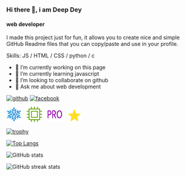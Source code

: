 
### Hi there 👋, i am Deep Dey
#### web developer

I made this project just for fun, it allows you to create nice and simple GitHub Readme files that you can copy/paste and use in your profile.

Skills:   JS / HTML / CSS  / python / c 

- 🔭 I’m currently working on this page 
- 🌱 I’m currently learning javascript 
- 👯 I’m looking to collaborate on github 
- 💬 Ask me about web development 


[<img src='https://cdn.jsdelivr.net/npm/simple-icons@3.0.1/icons/github.svg' alt='github' height='40'>](https://github.com/deepdey112004)  [<img src='https://cdn.jsdelivr.net/npm/simple-icons@3.0.1/icons/facebook.svg' alt='facebook' height='40'>](https://www.facebook.com/Deep)  

<a href='https://archiveprogram.github.com/'><img src='https://raw.githubusercontent.com/acervenky/animated-github-badges/master/assets/acbadge.gif' width='40' height='40'></a> <a href='https://docs.github.com/en/developers'><img src='https://raw.githubusercontent.com/acervenky/animated-github-badges/master/assets/devbadge.gif' width='40' height='40'></a> <a href='https://github.com/pricing'><img src='https://raw.githubusercontent.com/acervenky/animated-github-badges/master/assets/pro.gif' width='40' height='40'></a> <a href='https://stars.github.com/'><img src='https://raw.githubusercontent.com/acervenky/animated-github-badges/master/assets/starbadge.gif' width='35' height='35'></a> 

[![trophy](https://github-profile-trophy.vercel.app/?username=deepdey112004)](https://github.com/ryo-ma/github-profile-trophy)

[![Top Langs](https://github-readme-stats.vercel.app/api/top-langs/?username=deepdey112004)](https://github.com/anuraghazra/github-readme-stats)

![GitHub stats](https://github-readme-stats.vercel.app/api?username=deepdey112004&show_icons=true&count_private=true)  

![GitHub streak stats](https://streak-stats.demolab.com/?user=deepdey112004)  

